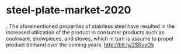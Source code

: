 # steel-plate-market-2020
. The aforementioned properties of stainless steel have resulted in the increased utilization of the product in consumer products such as cookware, showpieces, and stoves, which in turn is assume to propel product demand over the coming years. http://bit.ly/2SRvvOk 
